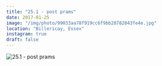 ```yaml
---
title: "25.1 - post prams"
date: 2017-01-25
image: "/img/photo/99033aa78f919cc6f9bb28782043fe4e.jpg"
location: "Billericay, Essex"
instagram: true
draft: false
---
```


![25.1 - post prams](/img/photo/99033aa78f919cc6f9bb28782043fe4e.jpg)

